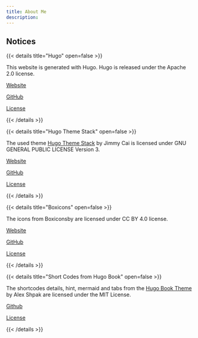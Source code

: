 ```yaml
---
title: About Me
description: 
---
```



## Notices

{{< details title="Hugo" open=false >}}

This website is generated with Hugo. Hugo is released under the Apache 2.0 license.

[Website](https://gohugo.io/)

[GitHub](https://github.com/gohugoio/hugo)

[License](../license/hugo-license.txt)

{{< /details >}}

{{< details title="Hugo Theme Stack" open=false >}}

The used theme [Hugo Theme Stack](https://theme-stack.jimmycai.com/) by Jimmy Cai is licensed under GNU GENERAL PUBLIC LICENSE Version 3.

[Website](https://docs.stack.jimmycai.com/)

[GitHub](https://github.com/CaiJimmy/hugo-theme-stack)

[License](../license/hugo-theme-stack-license.txt)

{{< /details >}}


{{< details title="Boxicons" open=false >}}

The icons from Boxiconsby are licensed under CC BY 4.0 license.

[Website](https://boxicons.com)

[GitHub](https://github.com/atisawd/boxicons)

[License](../license/boxicons-license.txt)

{{< /details >}}


{{< details title="Short Codes from Hugo Book" open=false >}}

The shortcodes details, hint, mermaid and tabs from the [Hugo Book Theme](https://github.com/alex-shpak/hugo-book) by Alex Shpak are licensed under the MIT License.

[Github](https://github.com/alex-shpak/hugo-book)

[License](../license/hugo-book-license.txt)

{{< /details >}}